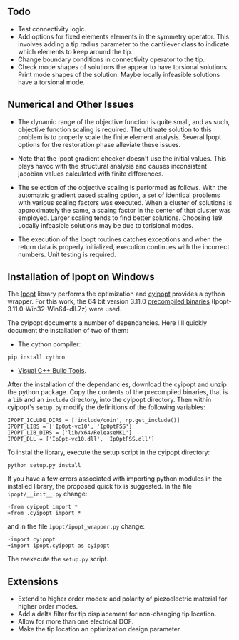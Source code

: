 ## Todo

* Test connectivity logic.
* Add options for fixed elements elements in the symmetry operator. This involves adding a tip radius parameter
    to the cantilever class to indicate which elements to keep around the tip.
* Change boundary conditions in connectivity operator to the tip.
* Check mode shapes of solutions the appear to have torsional solutions. Print mode shapes of the solution. Maybe
    locally infeasible solutions have a torsional mode.



## Numerical and Other Issues

* The dynamic range of the objective function is quite small, and as such, objective function scaling is required. 
The ultimate solution to this problem is to properly scale the finite element analysis. Several Ipopt options
for the restoration phase alleviate these issues.

* Note that the Ipopt gradient checker doesn't use the initial values. This plays havoc with the structural analysis 
and causes inconsistent jacobian values calculated with finite differences.

* The selection of the objective scaling is performed as follows. With the automatric gradient based scaling option, 
a set of identical problems with various scaling factors was executed. When a cluster of solutions is approximately 
the same, a scaing factor in the center of that cluster was employed. Larger scaling tends to find better solutions.
Choosing 1e9. Locally infeasible solutions may be due to torisional modes.

* The execution of the Ipopt routines catches exceptions and when the return data is properly initialized, execution 
continues with the incorrect numbers. Unit testing is required.


## Installation of Ipopt on Windows

The [Ipopt](https://projects.coin-or.org/Ipopt) library performs the optimization and 
[cyipopt](https://github.com/matthias-k/cyipopt) provides a python wrapper. For this work, the 64 bit version 3.11.0 
[precompiled binaries](https://www.coin-or.org/download/binary/Ipopt) (Ipopt-3.11.0-Win32-Win64-dll.7z) were used.

The cyipopt documents a number of dependancies. Here I'll quickly document the installation of two of them:

* The cython compiler: 

```
pip install cython
```

* [Visual C++ Build Tools](http://landinghub.visualstudio.com/visual-cpp-build-tools).


After the installation of the dependancies, download the cyipopt and unzip the python package. Copy the contents 
of the precompiled binaries, that is a `lib` and an `include` directory, into the cyipopt directory. Then within 
cyipopt's `setup.py` modify the definitions of the following variables:

```
IPOPT_ICLUDE_DIRS = ['include/coin', np.get_include()]
IPOPT_LIBS = ['IpOpt-vc10', 'IpOptFSS']
IPOPT_LIB_DIRS = ['lib/x64/ReleaseMKL']
IPOPT_DLL = ['IpOpt-vc10.dll', 'IpOptFSS.dll']
```

To instal the library, execute the setup script in the cyipopt directory:

```
python setup.py install
```

If you have a few errors associated with importing python modules in the installed library, the proposed 
quick fix is suggested. In the file `ipopt/__init__.py` change:

```
-from cyipopt import *
+from .cyipopt import *
```

and in the file `ipopt/ipopt_wrapper.py` change:

```
-import cyipopt
+import ipopt.cyipopt as cyipopt
```

The reexecute the `setup.py` script.


## Extensions

* Extend to higher order modes: add polarity of piezoelectric material for higher order modes.
* Add a delta filter for tip displacement for non-changing tip location.
* Allow for more than one electrical DOF.
* Make the tip location an optimization design parameter.

